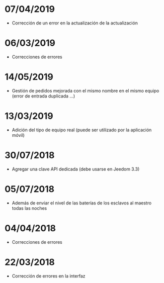 # 07/04/2019

- Corrección de un error en la actualización de la actualización

# 06/03/2019

- Correcciones de errores

# 14/05/2019

- Gestión de pedidos mejorada con el mismo nombre en el mismo equipo (error de entrada duplicada ...)

# 13/03/2019

- Adición del tipo de equipo real (puede ser utilizado por la aplicación móvil)

# 30/07/2018

- Agregar una clave API dedicada (debe usarse en Jeedom 3.3)

# 05/07/2018

- Además de enviar el nivel de las baterías de los esclavos al maestro todas las noches

# 04/04/2018

- Correcciones de errores

# 22/03/2018

- Corrección de errores en la interfaz
